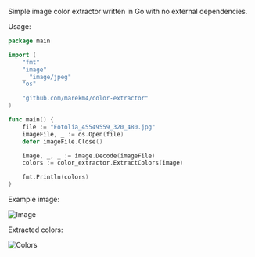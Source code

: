 Simple image color extractor written in Go with no external dependencies.

Usage:
```go
package main

import (
	"fmt"
	"image"
	_ "image/jpeg"
	"os"

	"github.com/marekm4/color-extractor"
)

func main() {
	file := "Fotolia_45549559_320_480.jpg"
	imageFile, _ := os.Open(file)
	defer imageFile.Close()

	image, _, _ := image.Decode(imageFile)
	colors := color_extractor.ExtractColors(image)

	fmt.Println(colors)
}
```

Example image:

![Image](https://raw.githubusercontent.com/marekm4/color-extractor/master/example/Fotolia_45549559_320_480.jpg)

Extracted colors:

![Colors](https://raw.githubusercontent.com/marekm4/color-extractor/master/example/colors.png)
